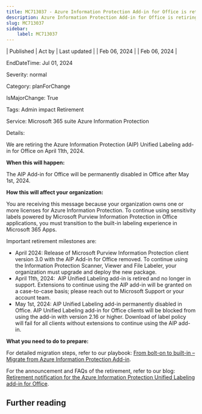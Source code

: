 ```yaml
---
title: MC713037 - Azure Information Protection Add-in for Office is retiring
description: Azure Information Protection Add-in for Office is retiring
slug: MC713037
sidebar:
    label: MC713037
---
```



| Published | Act by | Last updated |
| Feb 06, 2024 |  | Feb 06, 2024 |

EndDateTime: Jul 01, 2024

Severity: normal

Category: planForChange

IsMajorChange: True

Tags: Admin impact Retirement

Service: Microsoft 365 suite Azure Information Protection

Details: 

<p>We are retiring the Azure Information Protection (AIP) Unified Labeling add-in for Office on April 11th, 2024. </p><p><b>When this will happen:</b></p><p>The AIP Add-in for Office will be permanently disabled in Office after May 1st, 2024.</p><p><b>How this will affect your organization:</b>
</p><p>You are receiving this message because your organization owns one or more licenses for Azure Information Protection. To continue using sensitivity labels powered by Microsoft Purview Information Protection in Office applications, you must transition to the built-in labeling experience in Microsoft 365 Apps.</p><p>Important retirement milestones are:</p><ul><li>April 2024: Release of Microsoft Purview Information Protection client version 3.0 with the AIP Add-in for Office removed. To continue using the Information Protection Scanner, Viewer and File Labeler, your organization must upgrade and deploy the new package.</li><li>April 11th, 2024:&nbsp; AIP Unified Labeling add-in is retired and no longer in support. Extensions to continue using the AIP add-in will be granted on a case-to-case basis; please reach out to Microsoft Support or your account team.</li><li>May 1st, 2024: AIP Unified Labeling add-in permanently disabled in Office. AIP Unified Labeling add-in for Office clients will be blocked from using the add-in with version 2.16 or higher. Download of label policy will fail for all clients without extensions to continue using the AIP add-in.</li></ul><p><b>What you need to do to prepare:</b>
</p><p>For detailed migration steps, refer to our playbook: <a href="https://aka.ms/AIP2MIP/HowTo/GetStarted" target="_blank">From bolt-on to built-in – Migrate from Azure Information Protection Add-in</a>.
</p><p>For the announcement and FAQs of the retirement, refer to our blog: <a href="https://aka.ms/AIPRetireBlog" target="_blank">Retirement notification for the Azure Information Protection Unified Labeling add-in for Office</a>. 
</p>

## Further reading
